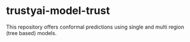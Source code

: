 # trustyai-model-trust

This repository offers conformal predictions using single and multi region (tree based) models.

